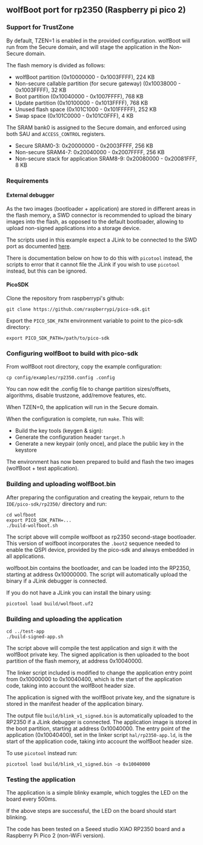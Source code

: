 ## wolfBoot port for rp2350 (Raspberry pi pico 2)

### Support for TrustZone

By default, TZEN=1 is enabled in the provided configuration. wolfBoot will run
from the Secure domain, and will stage the application in the Non-Secure domain.

The flash memory is divided as follows:

- wolfBoot partition (0x10000000 - 0x1003FFFF), 224 KB
- Non-secure callable partition (for secure gateway) (0x10038000 - 0x1003FFFF), 32 KB
- Boot partition (0x10040000 - 0x1007FFFF), 768 KB
- Update partition (0x10100000 - 0x1013FFFF), 768 KB
- Unused flash space (0x101C1000 - 0x101FFFFF), 252 KB
- Swap space (0x101C0000 - 0x101C0FFF), 4 KB

The SRAM bank0 is assigned to the Secure domain, and enforced using both SAU and `ACCESS_CONTROL` registers.

- Secure SRAM0-3: 0x20000000 - 0x2003FFFF, 256 KB
- Non-secure SRAM4-7: 0x20040000 - 0x2007FFFF, 256 KB
- Non-secure stack for application SRAM8-9: 0x20080000 - 0x20081FFF, 8 KB


### Requirements

#### External debugger

As the two images (bootloader + application) are stored in different areas in
the flash memory, a SWD connector is recommended to upload the binary images
into the flash, as opposed to the default bootloader, allowing to upload
non-signed applications into a storage device.

The scripts used in this example expect a JLink to be connected to the SWD port
as documented [here](https://kb.segger.com/Raspberry_Pi_Pico).

There is documentation below on how to do this with `picotool` instead, the
scripts to error that it cannot file the JLink if you wish to use `picotool`
instead, but this can be ignored.

#### PicoSDK

Clone the repository from raspberrypi's github: 

```
git clone https://github.com/raspberrypi/pico-sdk.git
```

Export the `PICO_SDK_PATH` environment variable to point to the pico-sdk directory:

```
export PICO_SDK_PATH=/path/to/pico-sdk
```

### Configuring wolfBoot to build with pico-sdk

From wolfBoot root directory, copy the example configuration:

```
cp config/examples/rp2350.config .config
```

You can now edit the .config file to change partition sizes/offsets, algorithms,
disable trustzone, add/remove features, etc.

When TZEN=0, the application will run in the Secure domain.

When the configuration is complete, run `make`. This will:

- Build the key tools (keygen & sign):
- Generate the configuration header `target.h`
- Generate a new keypair (only once), and place the public key in the
keystore

The environment has now been prepared to build and flash the two images
(wolfBoot + test application).

### Building and uploading wolfBoot.bin

After preparing the configuration and creating the keypair,
return to the `IDE/pico-sdk/rp2350/` directory and run:

```
cd wolfboot
export PICO_SDK_PATH=...
./build-wolfboot.sh
```

The script above will compile wolfboot as rp2350 second-stage bootloader.
This version of wolfboot incorporates the `.boot2` sequence needed to enable
the QSPI device, provided by the pico-sdk and always embedded in all
applications.

wolfboot.bin contains the bootloader, and can be loaded into the RP2350,
starting at address 0x10000000. The script will automatically upload the binary
if a JLink debugger is connected.

If you do not have a JLink you can install the binary using:

```
picotool load build/wolfboot.uf2
```

### Building and uploading the application

```
cd ../test-app
./build-signed-app.sh
```
The script above will compile the test application and sign it with the
wolfBoot private key. The signed application is then uploaded to the boot
partition of the flash memory, at address 0x10040000.

The linker script included is modified to change the application entry point
from 0x10000000 to 0x10040400, which is the start of the application code,
taking into account the wolfBoot header size.

The application is signed with the wolfBoot private key, and the signature is
stored in the manifest header of the application binary.

The output file `build/blink_v1_signed.bin` is automatically uploaded to the
RP2350 if a JLink debugger is connected.
The application image is stored in the boot partition, starting at address
0x10040000.
The entry point of the application (0x10040400), set in the linker script
`hal/rp2350-app.ld`, is the start of the application code, taking into account
the wolfBoot header size.

To use `picotool` instead run:

```
picotool load build/blink_v1_signed.bin -o 0x10040000
```

### Testing the application

The application is a simple blinky example, which toggles the LED on the board
every 500ms.

If the above steps are successful, the LED on the board should start blinking.

The code has been tested on a Seeed studio XIAO RP2350 board and a Raspberry Pi
Pico 2 (non-WiFi version).

